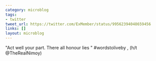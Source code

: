 ```yaml
---
category: microblog
tags:
- twitter
tweet_url: https://twitter.com/ExMember/status/99562394048659456
links: []
layout: microblog
---
```

"Act well your part. There all honour lies " #wordstoliveby ,
(h/t @TheRealNimoy)
